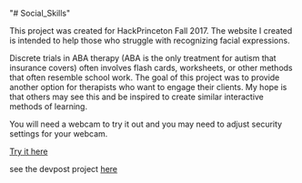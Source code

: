 "# Social_Skills" 

This project was created for HackPrinceton Fall 2017. The website I created is intended to help those who struggle with recognizing facial expressions.

Discrete trials in ABA therapy (ABA is the only treatment for autism that insurance covers) often involves flash cards, worksheets, or other methods that often resemble school work.
The goal of this project was to provide another option for therapists who want to engage their clients. My hope is that others may see this and be inspired to create similar interactive methods of learning.

You will need a webcam to try it out and you may need to adjust security settings for your webcam.

<a href="https://andrea-couto.github.io/Social_Skills/">Try it here</a>

see the devpost project <a href="https://devpost.com/software/social-skills">here</a>
